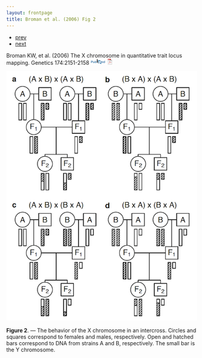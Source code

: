 ```yaml
---
layout: frontpage
title: Broman et al. (2006) Fig 2
---
```


<div class="navbar">
  <div class="navbar-inner">
      <ul class="nav">
          <li><a href="interfer_fig1.html">prev</a></li>
          <li><a href="mousebc_fig3.html">next</a></li>
      </ul>
  </div>
</div>

Broman KW, et al. (2006)  The X chromosome
in quantitative trait locus mapping.  Genetics 174:2151-2158
[![PubMed](../icons16/pubmed-icon.png)](http://www.ncbi.nlm.nih.gov/pubmed/17028340)
[![pdf (169k)](../icons16/pdf-icon.png)](http://www.biostat.wisc.edu/~kbroman/publications/xchr.pdf)

![Broman et al. (2006) Fig 2](../../assets/bigpublpics/xchr_fig2_lg.png)

**Figure 2**. &mdash; The behavior of the X chromosome in an intercross.
Circles and squares correspond to females and males, respectively.
Open and hatched bars correspond to DNA from
strains A and B, respectively. The small bar is the Y chromosome.

